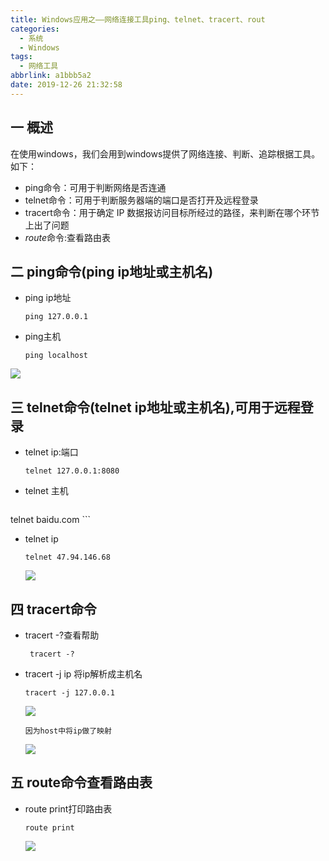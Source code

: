 ```yaml
---
title: Windows应用之——网络连接工具ping、telnet、tracert、rout
categories:
  - 系统
  - Windows
tags:
  - 网络工具
abbrlink: a1bbb5a2
date: 2019-12-26 21:32:58
---
```

## 一 概述

在使用windows，我们会用到windows提供了网络连接、判断、追踪根据工具。如下：  

* ping命令：可用于判断网络是否连通
* telnet命令：可用于判断服务器端的端口是否打开及远程登录
* tracert命令：用于确定 IP 数据报访问目标所经过的路径，来判断在哪个环节上出了问题
* *route*命令:查看路由表

<!--more-->

## 二 ping命令(ping ip地址或主机名)

* ping ip地址

	```
	ping 127.0.0.1
	```

* ping主机

  ```
  ping localhost
  ```
![][1]

## 三 telnet命令(telnet ip地址或主机名),可用于远程登录

* telnet ip:端口

  ```
  telnet 127.0.0.1:8080
  ```

* telnet 主机

	```
telnet baidu.com
	```

* telnet ip

	```
	telnet 47.94.146.68
	```
	![][2]
	
## 四 tracert命令

* tracert -?查看帮助

  ```
   tracert -?
  ```

* tracert -j ip 将ip解析成主机名

  ```
  tracert -j 127.0.0.1
  ```

  ![][3]

	```
	因为host中将ip做了映射
	```
	![][4]

## 五 route命令查看路由表
* route print打印路由表

  ```
  route print
  ```

  ![][5]

[1]: https://jsd.onmicrosoft.cn/gh/PGzxc/CDN/blog-image/windows-ping-ip-host.png
[2]: https://jsd.onmicrosoft.cn/gh/PGzxc/CDN/blog-image/windows-telnet-ip-port.png
[3]: https://jsd.onmicrosoft.cn/gh/PGzxc/CDN/blog-image/windows-tracert-cmd.png
[4]: https://jsd.onmicrosoft.cn/gh/PGzxc/CDN/blog-image/windows-host.png
[5]: https://jsd.onmicrosoft.cn/gh/PGzxc/CDN/blog-image/windows-route-print.png
